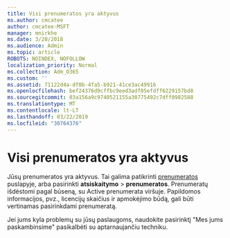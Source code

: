 ```yaml
---
title: Visi prenumeratos yra aktyvus
ms.author: cmcatee
author: cmcatee-MSFT
manager: mnirkhe
ms.date: 3/20/2018
ms.audience: Admin
ms.topic: article
ROBOTS: NOINDEX, NOFOLLOW
localization_priority: Normal
ms.collection: Adm_O365
ms.custom: ''
ms.assetid: 71122d4a-df0b-4fa5-b921-41ce3ac49916
ms.openlocfilehash: bef24376d9cffbc9eed3adf05efdff6229157bd8
ms.sourcegitcommit: 03a156a9c9740521155a30775492c7dff0982588
ms.translationtype: MT
ms.contentlocale: lt-LT
ms.lasthandoff: 03/22/2019
ms.locfileid: "30764376"
---
```

# <a name="all-subscriptions-are-active"></a>Visi prenumeratos yra aktyvus

Jūsų prenumeratos yra aktyvus. Tai galima patikrinti [prenumeratos](https://go.microsoft.com/fwlink/p/?linkid=842054) puslapyje, arba pasirinkti **atsiskaitymo** \> **prenumeratos**. Prenumeratų išdėstomi pagal būseną, su Active prenumerata viršuje. Papildomos informacijos, pvz., licencijų skaičius ir apmokėjimo būdą, gali būti vertinamas pasirinkdami prenumeratą.
  
Jei jums kyla problemų su jūsų paslaugoms, naudokite pasirinktį "Mes jums paskambinsime" pasikalbėti su aptarnaujančiu techniku.
  

